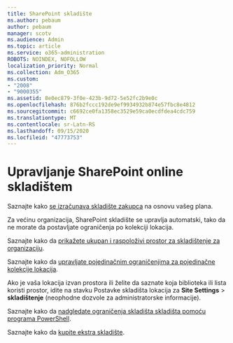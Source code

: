 ```yaml
---
title: SharePoint skladište
ms.author: pebaum
author: pebaum
manager: scotv
ms.audience: Admin
ms.topic: article
ms.service: o365-administration
ROBOTS: NOINDEX, NOFOLLOW
localization_priority: Normal
ms.collection: Adm_O365
ms.custom:
- "2008"
- "9000355"
ms.assetid: 8e0ec879-3f0e-423b-9d72-5e52fc2b9e0c
ms.openlocfilehash: 876b2fccc192de9ef9934932b874e57fbc8e4812
ms.sourcegitcommit: c6692ce0fa1358ec3529e59ca0ecdfdea4cdc759
ms.translationtype: MT
ms.contentlocale: sr-Latn-RS
ms.lasthandoff: 09/15/2020
ms.locfileid: "47773753"
---
```

# <a name="manage-your-sharepoint-online-storage"></a>Upravljanje SharePoint online skladištem

Saznajte kako [se izračunava skladište zakupca](https://docs.microsoft.com/office365/servicedescriptions/sharepoint-online-service-description/sharepoint-online-limits?redirectedfrom=MSDN#limits-by-plan) na osnovu vašeg plana.

Za većinu organizacija, SharePoint skladište se upravlja automatski, tako da ne morate da postavljate ograničenja po kolekciji lokacija.

Saznajte kako da [prikažete ukupan i raspoloživi prostor za skladištenje za organizaciju](https://docs.microsoft.com/sharepoint/manage-site-collection-storage-limits).

Saznajte kako da [upravljate pojedinačnim ograničenjima za pojedinačne kolekcije lokacija](https://docs.microsoft.com/sharepoint/manage-site-collection-storage-limits#manage-individual-site-storage-limits).

Ako je vaša lokacija izvan prostora ili želite da saznate koja biblioteka ili lista koristi prostor, idite na stavku Postavke skladišta lokacija za **Site Settings**  >  **skladištenje** (neophodne dozvole za administratorske informacije).

Saznajte kako da [nadgledate ograničenja skladišta skladišta pomoću programa PowerShell](https://docs.microsoft.com/sharepoint/manage-site-collection-storage-limits#monitor-site-storage-limits-by-using-powershell).

Saznajte kako da [kupite ekstra skladište](https://docs.microsoft.com/microsoft-365/commerce/add-storage-space). 
  